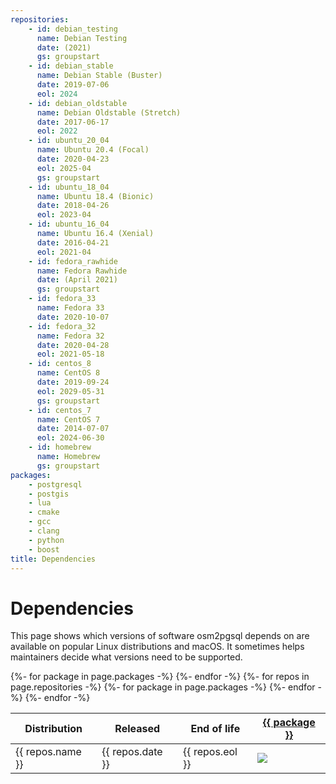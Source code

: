 ```yaml
---
repositories:
    - id: debian_testing
      name: Debian Testing
      date: (2021)
      gs: groupstart
    - id: debian_stable
      name: Debian Stable (Buster)
      date: 2019-07-06
      eol: 2024
    - id: debian_oldstable
      name: Debian Oldstable (Stretch)
      date: 2017-06-17
      eol: 2022
    - id: ubuntu_20_04
      name: Ubuntu 20.4 (Focal)
      date: 2020-04-23
      eol: 2025-04
      gs: groupstart
    - id: ubuntu_18_04
      name: Ubuntu 18.4 (Bionic)
      date: 2018-04-26
      eol: 2023-04
    - id: ubuntu_16_04
      name: Ubuntu 16.4 (Xenial)
      date: 2016-04-21
      eol: 2021-04
    - id: fedora_rawhide
      name: Fedora Rawhide
      date: (April 2021)
      gs: groupstart
    - id: fedora_33
      name: Fedora 33
      date: 2020-10-07
    - id: fedora_32
      name: Fedora 32
      date: 2020-04-28
      eol: 2021-05-18
    - id: centos_8
      name: CentOS 8
      date: 2019-09-24
      eol: 2029-05-31
      gs: groupstart
    - id: centos_7
      name: CentOS 7
      date: 2014-07-07
      eol: 2024-06-30
    - id: homebrew
      name: Homebrew
      gs: groupstart
packages:
    - postgresql
    - postgis
    - lua
    - cmake
    - gcc
    - clang
    - python
    - boost
title: Dependencies
---
```


# Dependencies

This page shows which versions of software osm2pgsql depends on are available
on popular Linux distributions and macOS. It sometimes helps maintainers
decide what versions need to be supported.

<table class="software-versions">
<thead>
    <tr>
        <th>Distribution</th>
        <th>Released</th>
        <th>End of life</th>
{%- for package in page.packages -%}
        <th><a href="https://repology.org/project/{{ package }}/versions">{{ package }}</a></th>
{%- endfor -%}
    </tr>
</thead>
<tbody>
{%- for repos in page.repositories -%}
    <tr class="{{ repos.gs }}">
        <td>{{ repos.name }}</td>
        <td>{{ repos.date }}</td>
        <td>{{ repos.eol }}</td>
{%- for package in page.packages -%}
        <td><img src="https://repology.org/badge/version-for-repo/{{ repos.id }}/{{ package }}.svg?header="/></td>
{%- endfor -%}
    </tr>
{%- endfor -%}
</tbody>
</table>


